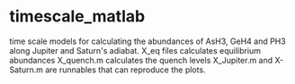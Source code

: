 # timescale_matlab
time scale models for calculating the abundances of AsH3, GeH4 and PH3 along Jupiter and Saturn's adiabat. 
X_eq files calculates equilibrium abundances
X_quench.m calculates the quench levels 
X_Jupiter.m and X-Saturn.m are runnables that can reproduce the plots. 
